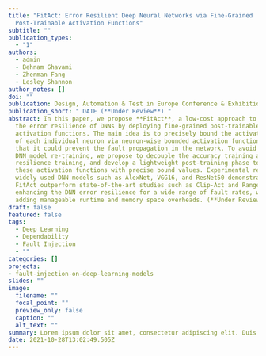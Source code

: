 ```yaml
---
title: "FitAct: Error Resilient Deep Neural Networks via Fine-Grained
  Post-Trainable Activation Functions"
subtitle: ""
publication_types:
  - "1"
authors:
  - admin
  - Behnam Ghavami
  - Zhenman Fang
  - Lesley Shannon
author_notes: []
doi: ""
publication: Design, Automation & Test in Europe Conference & Exhibition (*DATE*)
publication_short: " DATE (**Under Review**) "
abstract: In this paper, we propose **FitAct**, a low-cost approach to enhance
  the error resilience of DNNs by deploying fine-grained post-trainable
  activation functions. The main idea is to precisely bound the activation value
  of each individual neuron via neuron-wise bounded activation functions, so
  that it could prevent the fault propagation in the network. To avoid complex
  DNN model re-training, we propose to decouple the accuracy training and
  resilience training, and develop a lightweight post-training phase to learn
  these activation functions with precise bound values. Experimental results on
  widely used DNN models such as AlexNet, VGG16, and ResNet50 demonstrate that
  FitAct outperform state-of-the-art studies such as Clip-Act and Ranger in
  enhancing the DNN error resilience for a wide range of fault rates, while
  adding manageable runtime and memory space overheads. (**Under Review**)
draft: false
featured: false
tags:
  - Deep Learning
  - Dependability
  - Fault Injection
  - ""
categories: []
projects:
- fault-injection-on-deep-learning-models
slides: ""
image:
  filename: ""
  focal_point: ""
  preview_only: false
  caption: ""
  alt_text: ""
summary: Lorem ipsum dolor sit amet, consectetur adipiscing elit. Duis posuere tellus ac convallis placerat. Proin tincidunt magna sed ex sollicitudin condimentum.
date: 2021-10-28T13:02:49.505Z
---
```

